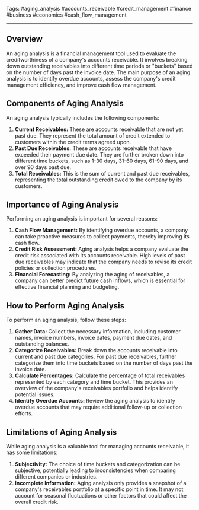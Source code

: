 Tags: #aging_analysis #accounts_receivable #credit_management #finance #business #economics #cash_flow_management

---

## Overview

An aging analysis is a financial management tool used to evaluate the creditworthiness of a company's accounts receivable. It involves breaking down outstanding receivables into different time periods or "buckets" based on the number of days past the invoice date. The main purpose of an aging analysis is to identify overdue accounts, assess the company's credit management efficiency, and improve cash flow management.

## Components of Aging Analysis

An aging analysis typically includes the following components:

1.  **Current Receivables:** These are accounts receivable that are not yet past due. They represent the total amount of credit extended to customers within the credit terms agreed upon.
2.  **Past Due Receivables:** These are accounts receivable that have exceeded their payment due date. They are further broken down into different time buckets, such as 1-30 days, 31-60 days, 61-90 days, and over 90 days past due.
3.  **Total Receivables:** This is the sum of current and past due receivables, representing the total outstanding credit owed to the company by its customers.

## Importance of Aging Analysis

Performing an aging analysis is important for several reasons:

1.  **Cash Flow Management:** By identifying overdue accounts, a company can take proactive measures to collect payments, thereby improving its cash flow.
2.  **Credit Risk Assessment:** Aging analysis helps a company evaluate the credit risk associated with its accounts receivable. High levels of past due receivables may indicate that the company needs to revise its credit policies or collection procedures.
3.  **Financial Forecasting:** By analyzing the aging of receivables, a company can better predict future cash inflows, which is essential for effective financial planning and budgeting.

## How to Perform Aging Analysis

To perform an aging analysis, follow these steps:

1.  **Gather Data:** Collect the necessary information, including customer names, invoice numbers, invoice dates, payment due dates, and outstanding balances.
2.  **Categorize Receivables:** Break down the accounts receivable into current and past due categories. For past due receivables, further categorize them into time buckets based on the number of days past the invoice date.
3.  **Calculate Percentages:** Calculate the percentage of total receivables represented by each category and time bucket. This provides an overview of the company's receivables portfolio and helps identify potential issues.
4.  **Identify Overdue Accounts:** Review the aging analysis to identify overdue accounts that may require additional follow-up or collection efforts.

## Limitations of Aging Analysis

While aging analysis is a valuable tool for managing accounts receivable, it has some limitations:

1.  **Subjectivity:** The choice of time buckets and categorization can be subjective, potentially leading to inconsistencies when comparing different companies or industries.
2.  **Incomplete Information:** Aging analysis only provides a snapshot of a company's receivables portfolio at a specific point in time. It may not account for seasonal fluctuations or other factors that could affect the overall credit risk.
